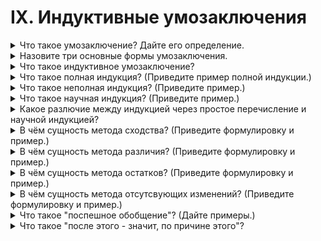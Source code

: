 # IX. Индуктивные умозаключения

<details>
  <summary>Что такое умозаключение? Дайте его определение.</summary>

  Умозаключение - это логическое действие посредством которого из двух или нескольких суждений мы получаем новое суждение.

</details>

<details>
  <summary>Назовите три основные формы умозаключения.</summary>

  Дедуктивные, индуктивные и энтимема.

</details>

<details>
  <summary>Что такое индуктивное умозаключение?</summary>

  Индукция - это такое умозаключение посредством которого из единичных или частных посылок мы получаем общий вывод.

</details>

<details>
  <summary>Что такое полная индукция? (Приведите пример полной индукции.)</summary>

  Полная индукция - это такой вид индуктивного умозаключения, посредством которого мы получаем общий вывод из посылок, исчерпывающих все случаи данного явления.

  Пример:
  В прошлый понедельник, вторник и т. д. температура воздуха была ниже 20.
  Но понедельник, вторник и т. д. составляют всю неделю.
  Следовательно, всю прошлую неделю температура воздуха была ниже 20.

</details>

<details>
  <summary>Что такое неполная индукция? (Приведите пример.)</summary>

  Неполная индукция - это такой вид индуктивного умозаключения, посредством которого общий вывод получается из посылок, не охватывающих всех случаев изучаемого фвления.

  Пример:
  Все ученые - рассеяные.

</details>

<details>
  <summary>Что такое научная индукция? (Приведите пример.)</summary>

  Научная индукция - это такой вид индуктивного умозаключения, посредством которого делается общий вывод относительно всех предметов какого-либо класса на основе исследования существнных свойств и причинн связей части предметов данного класса.

</details>

<details>
  <summary>Какое разлючие между индукцией через простое перечисление и научной индукцией?</summary>

  При научной индукции исследования должны доказать сущесственные свойства предметов.

</details>

<details>
  <summary>В чём сущность метода сходства? (Приведите формулировку и пример.)</summary>

</details>

<details>
  <summary>В чём сущность метода различия? (Приведите формулировку и пример.)</summary>

</details>

<details>
  <summary>В чём сущность метода остатков? (Приведите формулировку и пример.)</summary>

</details>

<details>
  <summary>В чём сущность метода отсутсвующих изменений? (Приведите формулировку и пример.)</summary>

</details>

<details>
  <summary>Что такое "поспешное обобщение"? (Дайте примеры.)</summary>

</details>

<details>
  <summary>Что такое "после этого - значит, по причине этого"?</summary>

</details>
